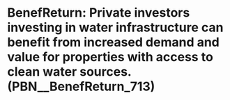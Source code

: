 # BenefReturn: __Private investors investing in water infrastructure can benefit from increased demand and value for properties with access to clean water sources.__ (PBN__BenefReturn_713)

